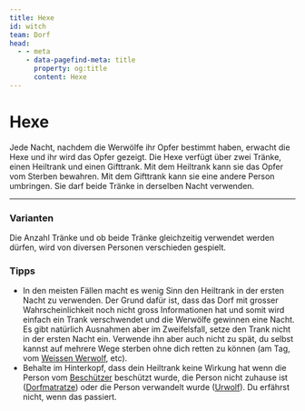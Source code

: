 ```yaml
---
title: Hexe
id: witch
team: Dorf
head:
  - - meta
    - data-pagefind-meta: title
      property: og:title
      content: Hexe
---
```


# Hexe <TeamBadge team="Dorf" />

Jede Nacht, nachdem die Werwölfe ihr Opfer bestimmt haben, erwacht die Hexe und ihr wird das Opfer gezeigt. Die Hexe verfügt über zwei Tränke, einen Heiltrank und einen Gifttrank. Mit dem Heiltrank kann sie das Opfer vom Sterben bewahren. Mit dem Gifttrank kann sie eine andere Person umbringen. Sie darf beide Tränke in derselben Nacht verwenden.

---

### Varianten

Die Anzahl Tränke und ob beide Tränke gleichzeitig verwendet werden dürfen, wird von diversen Personen verschieden gespielt.

### Tipps

- In den meisten Fällen macht es wenig Sinn den Heiltrank in der ersten Nacht zu verwenden. Der Grund dafür ist, dass das Dorf mit grosser Wahrscheinlichkeit noch nicht gross Informationen hat und somit wird einfach ein Trank verschwendet und die Werwölfe gewinnen eine Nacht. Es gibt natürlich Ausnahmen aber im Zweifelsfall, setze den Trank nicht in der ersten Nacht ein. Verwende ihn aber auch nicht zu spät, du selbst kannst auf mehrere Wege sterben ohne dich retten zu können (am Tag, vom [Weissen Werwolf](/rollen/weisser-werwolf), etc).
- Behalte im Hinterkopf, dass dein Heiltrank keine Wirkung hat wenn die Person vom [Beschützer](/rollen/beschutzer) beschützt wurde, die Person nicht zuhause ist ([Dorfmatratze](/rollen/dorfmatratze)) oder die Person verwandelt wurde ([Urwolf](/rollen/urwolf)). Du erfährst nicht, wenn das passiert.
